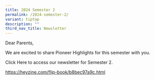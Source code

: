 ```yaml
---
title: 2024 Semester 2
permalink: /2024-semester-2/
variant: tiptap
description: ""
third_nav_title: Newsletter
---
```

<p>Dear Parents,</p>
<p>We are excited to share Pioneer Highlights for this semester with you.</p>
<p>Click Here to access our newsletter for Semester 2.</p>
<p><a href="https://heyzine.com/flip-book/b8bec97a9c.html" rel="noopener noreferrer nofollow" target="_blank">https://heyzine.com/flip-book/b8bec97a9c.html</a>
</p>